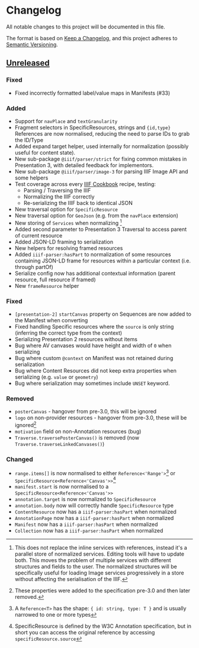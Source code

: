# Changelog

All notable changes to this project will be documented in this file.

The format is based on [Keep a Changelog](https://keepachangelog.com/en/1.0.0/),
and this project adheres to [Semantic Versioning](https://semver.org/spec/v2.0.0.html).

## [Unreleased](https://github.com/iiif-commons/parser/compare/v1.0.10...main)

### Fixed

- Fixed incorrectly formatted label/value maps in Manifests (#33)
<!--

### Fixed

### Added

### Changed

### Removed

### Security

-->

### Added

- Support for `navPlace` and `textGranularity`
- Fragment selectors in SpecificResources, strings and `{id,type}` References are now normalised, reducing the need to parse IDs to grab the ID/Type
- Added expand target helper, used internally for normalization (possibly useful for content state).
- New sub-package `@iiif/parser/strict` for fixing common mistakes in Presentation 3, with detailed feedback for implementors.
- New sub-package `@iiif/parser/image-3` for parsing IIIF Image API and some helpers
- Test coverage across every [IIIF Cookbook](https://iiif.io/api/cookbook) recipe, testing:
  - Parsing / Traversing the IIIF
  - Normalizing the IIIF correctly
  - Re-serializing the IIIF back to identical JSON
- New traversal option for `SpecificResource`
- New traversal option for `GeoJson` (e.g. from the `navPlace` extension)
- New storing of `Services` when normalizing [^4]
- Added second parameter to Presentation 3 Traversal to access parent of current resource
- Added JSON-LD framing to serialization
- New helpers for resolving framed resources
- Added `iiif-parser:hasPart` to normalization of some resources containing JSON-LD frame for resources within a particular context (i.e. through partOf)
- Serialize config now has additional contextual information (parent resource, full resource if framed)
- New `frameResource` helper

### Fixed

- `[presentation-2]` `startCanvas` property on Sequences are now added to the Manifest when converting
- Fixed handling Specific resources where the `source` is only string (inferring the correct type from the context)
- Serializing Presentation 2 resources without items
- Bug where AV canvases would have height and width of `0` when serializing
- Bug where custom `@context` on Manifest was not retained during serialization
- Bug where Content Resources did not keep extra properties when serializing (e.g. `value` or `geometry`)
- Bug where serialization may sometimes include `UNSET` keyword.

### Removed

- `posterCanvas` - hangover from pre-3.0, this will be ignored
- `logo` on non-provider resources - hangover from pre-3.0, these will be ignored[^3]
- `motivation` field on non-Annotation resources (bug)
- `Traverse.traversePosterCanvas()` is removed (now `Traverse.traverseLinkedCanvases()`)

### Changed

- `range.items[]` is now normalised to either `Reference<'Range'>`[^1] or `SpecificResource<Reference<'Canvas'>>`[^2]
- `manifest.start` is now normalised to a `SpecificResource<Reference<'Canvas'>>`
- `annotation.target` is now normalized to `SpecificResource`
- `annotation.body` now will correctly handle `SpecificResource` type
- `ContentResource` now has a `iiif-parser:hasPart` when normalized
- `AnnotationPage` now has a `iiif-parser:hasPart` when normalized
- `Manifest` now has a `iiif-parser:hasPart` when normalized
- `Collection` now has a `iiif-parser:hasPart` when normalized

[^1]: A `Reference<T>` has the shape: `{ id: string, type: T }` and is usually narrowed to one or more types
[^2]: SpecificResource is defined by the W3C Annotation specification, but in short you can access the original reference by accessing `specificResource.source`
[^3]: These properties were added to the specification pre-3.0 and then later removed.
[^4]: This does not replace the inline services with references, instead it's a parallel store of normalized services. Editing tools will have to update both. This moves the problem of multiple services with different structures and fields to the user. The normalized structures will be specifically useful for loading Image services progressively in a store without affecting the serialisation of the IIIF.
